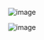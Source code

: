 ![image](https://user-images.githubusercontent.com/72588010/192064925-964b2aff-74c2-4959-92d4-546dc9418802.png)

![image](https://user-images.githubusercontent.com/72588010/192064942-c647d753-220a-4407-97a9-2bcc0d43cdcb.png)

